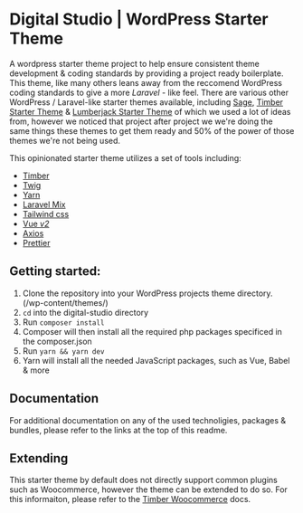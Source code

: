 # **Digital Studio | WordPress Starter Theme**

A wordpress starter theme project to help ensure consistent theme development & coding standards by providing a project ready boilerplate.
This theme, like many others leans away from the reccomend WordPress coding standards to give a more _Laravel_ - like feel.
There are various other WordPress / Laravel-like starter themes available, including [Sage](https://roots.io/sage/), [Timber Starter Theme](https://www.upstatement.com/timber/) & [Lumberjack Starter Theme](https://lumberjack.rareloop.com/) of which we used a lot of ideas from, however we noticed that project after project we we're doing the same things these themes to get them ready and 50% of the power of those themes we're not being used.

This opinionated starter theme utilizes a set of tools including:

-   [Timber](https://timber.github.io/docs/)
-   [Twig](https://twig.symfony.com/)
-   [Yarn](https://yarnpkg.com/)
-   [Laravel Mix](https://laravel-mix.com/)
-   [Tailwind css](https://tailwindcss.com/)
-   [Vue _v2_](https://vuejs.org/)
-   [Axios](https://github.com/axios/axios)
-   [Prettier](https://prettier.io/)

## **Getting started:**

1. Clone the repository into your WordPress projects theme directory. (/wp-content/themes/)
2. `cd` into the digital-studio directory
3. Run `composer install`
4. Composer will then install all the required php packages specificed in the composer.json
5. Run `yarn && yarn dev`
6. Yarn will install all the needed JavaScript packages, such as Vue, Babel & more

## **Documentation**

For additional documentation on any of the used technoligies, packages & bundles, please refer to the links at the top of this readme.

## **Extending**

This starter theme by default does not directly support common plugins such as Woocommerce, however the theme can be extended to do so. For this informaiton, please refer to the [Timber Woocommerce](https://timber.github.io/docs/guides/woocommerce) docs.
